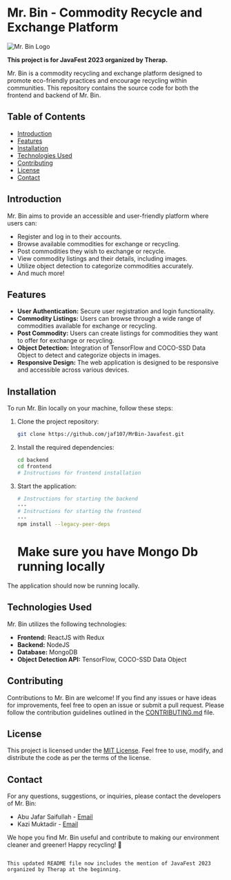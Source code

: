 # Mr. Bin - Commodity Recycle and Exchange Platform

![Mr. Bin Logo](./logo.png)

**This project is for JavaFest 2023 organized by Therap.**

Mr. Bin is a commodity recycling and exchange platform designed to promote eco-friendly practices and encourage recycling within communities. This repository contains the source code for both the frontend and backend of Mr. Bin.

## Table of Contents

- [Introduction](#introduction)
- [Features](#features)
- [Installation](#installation)
- [Technologies Used](#technologies-used)
- [Contributing](#contributing)
- [License](#license)
- [Contact](#contact)

## Introduction

Mr. Bin aims to provide an accessible and user-friendly platform where users can:

- Register and log in to their accounts.
- Browse available commodities for exchange or recycling.
- Post commodities they wish to exchange or recycle.
- View commodity listings and their details, including images.
- Utilize object detection to categorize commodities accurately.
- And much more!

## Features

- **User Authentication:** Secure user registration and login functionality.
- **Commodity Listings:** Users can browse through a wide range of commodities available for exchange or recycling.
- **Post Commodity:** Users can create listings for commodities they want to offer for exchange or recycling.
- **Object Detection:** Integration of TensorFlow and COCO-SSD Data Object to detect and categorize objects in images.
- **Responsive Design:** The web application is designed to be responsive and accessible across various devices.

## Installation

To run Mr. Bin locally on your machine, follow these steps:

1. Clone the project repository:

   ```bash
   git clone https://github.com/jaf107/MrBin-Javafest.git
   ```

2. Install the required dependencies:

   ```bash
   cd backend
   cd frontend
   # Instructions for frontend installation
   ```

3. Start the application:

   ```bash
   # Instructions for starting the backend
   ---
   # Instructions for starting the frontend
   ---
   npm install --legacy-peer-deps
   ```
   # Make sure you have Mongo Db running locally

The application should now be running locally.

## Technologies Used

Mr. Bin utilizes the following technologies:

- **Frontend:** ReactJS with Redux
- **Backend:** NodeJS
- **Database:** MongoDB
- **Object Detection API:** TensorFlow, COCO-SSD Data Object

## Contributing

Contributions to Mr. Bin are welcome! If you find any issues or have ideas for improvements, feel free to open an issue or submit a pull request. Please follow the contribution guidelines outlined in the [CONTRIBUTING.md](CONTRIBUTING.md) file.

## License

This project is licensed under the [MIT License](LICENSE). Feel free to use, modify, and distribute the code as per the terms of the license.

## Contact

For any questions, suggestions, or inquiries, please contact the developers of Mr. Bin:

- Abu Jafar Saifullah - [Email](mailto:bsse1109@iit.du.ac.bd)
- Kazi Muktadir - [Email](mailto:bsse1111@iit.du.ac.bd)

We hope you find Mr. Bin useful and contribute to making our environment cleaner and greener! Happy recycling! 🌱
```

This updated README file now includes the mention of JavaFest 2023 organized by Therap at the beginning.
